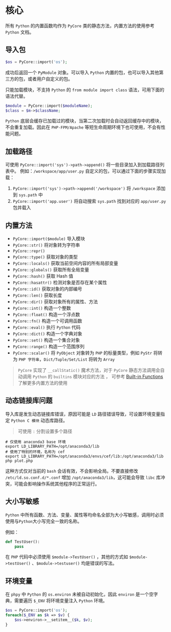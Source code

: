 # 核心

所有 `Python` 的内置函数均作为 `PyCore` 类的静态方法，内置方法的使用参考 `Python` 文档。

## 导入包
```php
$os = PyCore::import('os');
```

成功后返回一个 `PyModule` 对象。可以导入 `Python` 内置的包，也可以导入其他第三方的包，或者用户自定义的包。

只能加载模块，不支持 `Python` 的 `from module import class` 语法，可用下面的语法代替。

```php
$module = PyCore::import($moduleName);
$class = $m->$className;
```

`Python` 底层会缓存已加载过的模块，当第二次加载时会自动返回缓存中的模块，不会重复加载。因此在 `PHP-FPM/Apache` 
等短生命周期环境下也可使用，不会有性能问题。

## 加载路径
可使用 `PyCore::import('sys')->path->append()` 将一些目录加入到加载路径列表中。
例如：`/workspace/app/user.py` 自定义的包，可以通过下面的步骤实现加载：

1. `PyCore::import('sys')->path->append('/workspace')` 将 `/workspace` 添加到 `sys.path` 中
2. `PyCore::import('app.user')` 将自动搜索 `sys.path` 找到对应的 `app/user.py` 包并载入

## 内置方法
- `PyCore::import($module)` 导入模块
- `PyCore::str()` 将对象转为字符串
- `PyCore::repr()` 
- `PyCore::type()` 获取对象的类型
- `PyCore::locals()` 获取当前空间内容的所有局部变量
- `PyCore::globals()` 获取所有全局变量
- `PyCore::hash()` 获取 Hash 值
- `PyCore::hasattr()` 检测对象是否存在某个属性
- `PyCore::id()` 获取对象的内部编号
- `PyCore::len()` 获取长度
- `PyCore::dir()` 获取对象所有的属性、方法
- `PyCore::int()` 构造一个整数
- `PyCore::float()` 构造一个浮点数
- `PyCore::fn()` 构造一个可调用函数
- `PyCore::eval()` 执行 `Python` 代码
- `PyCore::dict()` 构造一个字典对象
- `PyCore::set()` 构造一个集合对象
- `PyCore::range()` 构造一个范围序列
- `PyCore::scalar()` 将 `PyObject` 对象转为 `PHP` 的标量类型，例如 `PyStr` 将转为 `PHP 字符串`，`Dict/Tuple/Set/List` 将转为 `Array`

> `PyCore` 实现了 `__callStatic()` 魔术方法，对于 `PyCore` 静态方法调用会自动调用 `Python` 的 `builtins` 模块对应的方法 ，
> 可参考 [Built-in Functions](https://docs.python.org/3/library/functions.html) 了解更多内置方法的使用

## 动态链接库问题
导入库是发生动态链接库错误，原因可能是 `LD` 路径错误导致，可设置环境变量指定 `Python C 模块` 动态库路径。

> 可使用 `:` 分割设置多个路径

```shell
# 仅使用 anaconda3 base 环境
export LD_LIBRARY_PATH=/opt/anaconda3/lib
# 使用了特别的环境，名称为 cef
export LD_LIBRARY_PATH=/opt/anaconda3/envs/cef/lib:/opt/anaconda3/lib
php plot.php
```

这种方式仅对当前的 `bash` 会话有效，不会影响全局。不要直接修改 `/etc/ld.so.conf.d/*.conf` 增加 `/opt/anaconda3/lib`，这可能会导致
`libc` 库冲突，可能会影响操作系统其他程序的正常运行。

## 大小写敏感
`Python` 中所有函数、方法、变量、属性等均命名全部为大小写敏感，调用时必须使用与`Python`大小写完全一致的名称。

例如：

```python
def TestUser():
    pass
```

在 `PHP` 代码中必须使用 `$module->TestUser()` ，其他的方式如 `$module->testUser()` 、`$module->testuser()` 均是错误的写法。

## 环境变量
在 `phpy` 中 `Python` 的 `os.environ` 未被自动初始化，因此 `environ` 是一个空字典，需要遍历 `$_ENV` 将环境变量注入 `Python` 环境。

```php
$os = PyCore::import('os');
foreach($_ENV as $k => $v) {
    $os->environ->__setitem__($k, $v);
}
```
